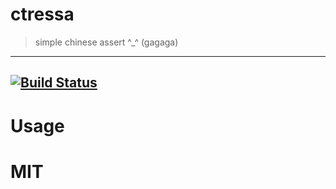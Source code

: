 # ctressa

> simple chinese assert ^_^ (gagaga)

---
[![Build Status](https://travis-ci.com/ZWkang/ctressa.svg?token=ua6xo631XYpvYJfry9i3&branch=master)](https://travis-ci.com/ZWkang/ctressa)
---
# Usage


# MIT